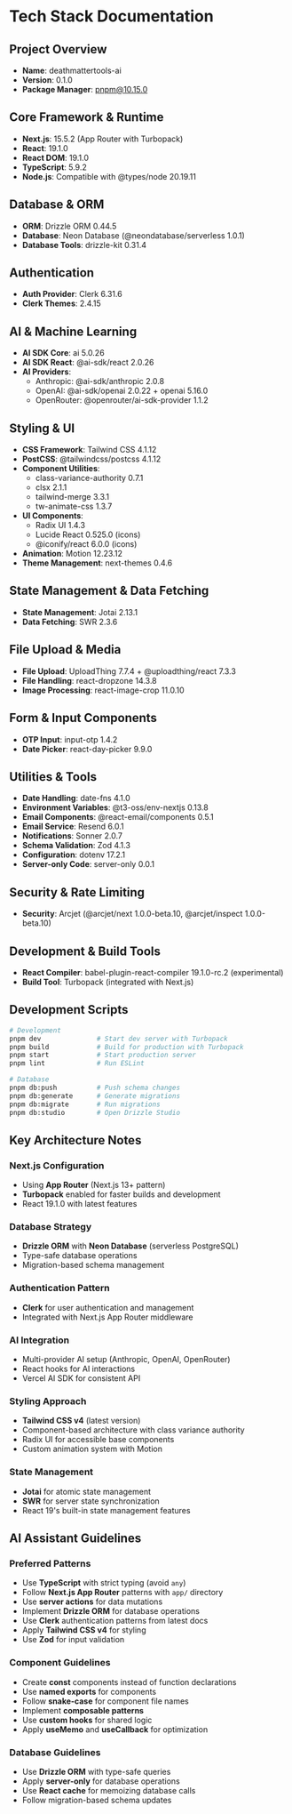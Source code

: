 # Tech Stack Documentation

## Project Overview
- **Name**: deathmattertools-ai
- **Version**: 0.1.0
- **Package Manager**: pnpm@10.15.0

## Core Framework & Runtime
- **Next.js**: 15.5.2 (App Router with Turbopack)
- **React**: 19.1.0
- **React DOM**: 19.1.0
- **TypeScript**: 5.9.2
- **Node.js**: Compatible with @types/node 20.19.11

## Database & ORM
- **ORM**: Drizzle ORM 0.44.5
- **Database**: Neon Database (@neondatabase/serverless 1.0.1)
- **Database Tools**: drizzle-kit 0.31.4

## Authentication
- **Auth Provider**: Clerk 6.31.6
- **Clerk Themes**: 2.4.15

## AI & Machine Learning
- **AI SDK Core**: ai 5.0.26
- **AI SDK React**: @ai-sdk/react 2.0.26
- **AI Providers**:
  - Anthropic: @ai-sdk/anthropic 2.0.8
  - OpenAI: @ai-sdk/openai 2.0.22 + openai 5.16.0
  - OpenRouter: @openrouter/ai-sdk-provider 1.1.2

## Styling & UI
- **CSS Framework**: Tailwind CSS 4.1.12
- **PostCSS**: @tailwindcss/postcss 4.1.12
- **Component Utilities**:
  - class-variance-authority 0.7.1
  - clsx 2.1.1
  - tailwind-merge 3.3.1
  - tw-animate-css 1.3.7
- **UI Components**:
  - Radix UI 1.4.3
  - Lucide React 0.525.0 (icons)
  - @iconify/react 6.0.0 (icons)
- **Animation**: Motion 12.23.12
- **Theme Management**: next-themes 0.4.6

## State Management & Data Fetching
- **State Management**: Jotai 2.13.1
- **Data Fetching**: SWR 2.3.6

## File Upload & Media
- **File Upload**: UploadThing 7.7.4 + @uploadthing/react 7.3.3
- **File Handling**: react-dropzone 14.3.8
- **Image Processing**: react-image-crop 11.0.10

## Form & Input Components
- **OTP Input**: input-otp 1.4.2
- **Date Picker**: react-day-picker 9.9.0

## Utilities & Tools
- **Date Handling**: date-fns 4.1.0
- **Environment Variables**: @t3-oss/env-nextjs 0.13.8
- **Email Components**: @react-email/components 0.5.1
- **Email Service**: Resend 6.0.1
- **Notifications**: Sonner 2.0.7
- **Schema Validation**: Zod 4.1.3
- **Configuration**: dotenv 17.2.1
- **Server-only Code**: server-only 0.0.1

## Security & Rate Limiting
- **Security**: Arcjet (@arcjet/next 1.0.0-beta.10, @arcjet/inspect 1.0.0-beta.10)

## Development & Build Tools
- **React Compiler**: babel-plugin-react-compiler 19.1.0-rc.2 (experimental)
- **Build Tool**: Turbopack (integrated with Next.js)

## Development Scripts
```bash
# Development
pnpm dev              # Start dev server with Turbopack
pnpm build            # Build for production with Turbopack
pnpm start            # Start production server
pnpm lint             # Run ESLint

# Database
pnpm db:push          # Push schema changes
pnpm db:generate      # Generate migrations
pnpm db:migrate       # Run migrations
pnpm db:studio        # Open Drizzle Studio
```

## Key Architecture Notes

### Next.js Configuration
- Using **App Router** (Next.js 13+ pattern)
- **Turbopack** enabled for faster builds and development
- React 19.1.0 with latest features

### Database Strategy
- **Drizzle ORM** with **Neon Database** (serverless PostgreSQL)
- Type-safe database operations
- Migration-based schema management

### Authentication Pattern
- **Clerk** for user authentication and management
- Integrated with Next.js App Router middleware

### AI Integration
- Multi-provider AI setup (Anthropic, OpenAI, OpenRouter)
- React hooks for AI interactions
- Vercel AI SDK for consistent API

### Styling Approach
- **Tailwind CSS v4** (latest version)
- Component-based architecture with class variance authority
- Radix UI for accessible base components
- Custom animation system with Motion

### State Management
- **Jotai** for atomic state management
- **SWR** for server state synchronization
- React 19's built-in state management features

## AI Assistant Guidelines

### Preferred Patterns
- Use **TypeScript** with strict typing (avoid `any`)
- Follow **Next.js App Router** patterns with `app/` directory
- Use **server actions** for data mutations
- Implement **Drizzle ORM** for database operations
- Use **Clerk** authentication patterns from latest docs
- Apply **Tailwind CSS v4** for styling
- Use **Zod** for input validation

### Component Guidelines
- Create **const** components instead of function declarations
- Use **named exports** for components
- Follow **snake-case** for component file names
- Implement **composable patterns**
- Use **custom hooks** for shared logic
- Apply **useMemo** and **useCallback** for optimization

### Database Guidelines
- Use **Drizzle ORM** with type-safe queries
- Apply **server-only** for database operations
- Use **React cache** for memoizing database calls
- Follow migration-based schema updates
